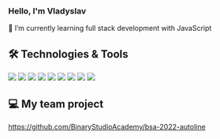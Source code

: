 ### Hello, I'm Vladyslav
🌱 I’m currently learning full stack development with JavaScript

## 🛠️ Technologies & Tools
![](https://img.shields.io/badge/JavaScript-informational?style=flat&color=informational&logo=javascript)
![](https://img.shields.io/badge/TypeScript-informational?style=flat&color=informational&logo=typescript&logoColor=blue)
![](https://img.shields.io/badge/React-informational?style=flat&color=informational&logo=react)
![](https://img.shields.io/badge/Next-informational?style=flat&color=informational&logo=next.js)
![](https://img.shields.io/badge/Node-informational?style=flat&color=informational&logo=node.js)
![](https://img.shields.io/badge/Express-informational?style=flat&color=informational&logo=express)
![](https://img.shields.io/badge/Prisma-informational?style=flat&color=informational&logo=prisma)
![](https://img.shields.io/badge/Docker-informational?style=flat&color=informational&logo=docker)
![](https://img.shields.io/badge/Tailwind-informational?style=flat&color=informational&logo=tailwindcss)

## 💻 My team project
https://github.com/BinaryStudioAcademy/bsa-2022-autoline
<!--
**brovarenko/brovarenko** is a ✨ _special_ ✨ repository because its `README.md` (this file) appears on your GitHub profile.

Here are some ideas to get you started:

- 🔭 I’m currently working on ...
- 🌱 I’m currently learning ...
- 👯 I’m looking to collaborate on ...
- 🤔 I’m looking for help with ...
- 💬 Ask me about ...
- 📫 How to reach me: ...
- 😄 Pronouns: ...
- ⚡ Fun fact: ...
-->

